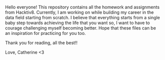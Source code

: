 Hello everyone! This repository contains all the homework and assignments from Hacktiv8.
Currently, I am working on while building my career in the data field starting from scratch.
I believe that everything starts from a single baby step towards achieving the life that you want so,
I want to have to courage challenging myself becoming better.
Hope that these files can be an inspiration for practicing for you too.

Thank you for reading, all the best!!

Love, Catherine <3
